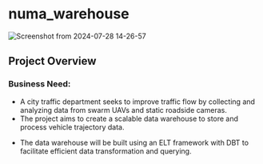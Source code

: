 ﻿# numa_warehouse
 
![Screenshot from 2024-07-28 14-26-57](https://github.com/user-attachments/assets/8c9e98c8-68b7-4228-9f90-db90aeb54d95)

## Project Overview
### Business Need:

- A city traffic department seeks to improve traffic flow by collecting and analyzing data from swarm UAVs and static roadside cameras.
- The project aims to create a scalable data warehouse to store and process vehicle trajectory data.
* The data warehouse will be built using an ELT framework with DBT to facilitate efficient data transformation and querying.


